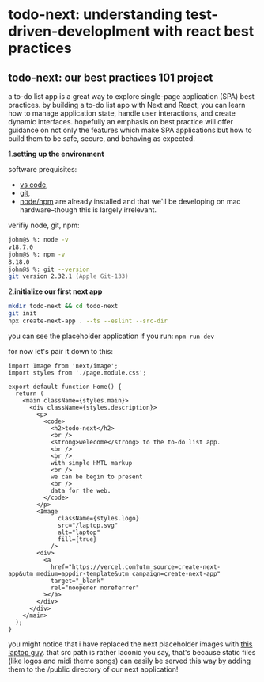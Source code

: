 # todo-next: understanding test-driven-developlment with react best practices

## todo-next: our best practices 101 project

a to-do list app is a great way to explore single-page application (SPA) best practices. by building a to-do list app with Next and React, you can learn how to manage application state, handle user interactions, and create dynamic interfaces. hopefully an emphasis on best practice will offer guidance on not only the features which make SPA applications but how to build them to be safe, secure, and behaving as expected.

1.**setting up the environment**

  software prequisites:
   - [vs code](<[vs](https://code.visualstudio.com)>), 
   - [git](https://git-scm.com), 
   - [node/npm](https://docs.npmjs.com/downloading-and-installing-node-js-and-npm) are already installed and that we'll be developing on mac hardware–though this is largely irrelevant.

verifiy node, git, npm:

```zsh
john@$ %: node -v
v18.7.0
john@$ %: npm -v
8.18.0
john@$ %: git --version
git version 2.32.1 (Apple Git-133)
```

2.**initialize our first next app**

```zsh
mkdir todo-next && cd todo-next
git init
npx create-next-app . --ts --eslint --src-dir
```

you can see the placeholder application if you run: `npm run dev`

for now let's pair it down to this:

```tsx
import Image from 'next/image';
import styles from './page.module.css';

export default function Home() {
  return (
    <main className={styles.main}>
      <div className={styles.description}>
        <p>
          <code>
            <h2>todo-next</h2>
            <br />
            <strong>welecome</strong> to the to-do list app.
            <br />
            <br />
            with simple HMTL markup
            <br />
            we can be begin to present
            <br />
            data for the web.
          </code>
        </p>
        <Image
              className={styles.logo}
              src="/laptop.svg"
              alt="laptop"
              fill={true}
            />
        <div>
          <a
            href="https://vercel.com?utm_source=create-next-app&utm_medium=appdir-template&utm_campaign=create-next-app"
            target="_blank"
            rel="noopener noreferrer"
          ></a>
        </div>
      </div>
    </main>
  );
}
```

you might notice that i have replaced the next placeholder images with [this laptop guy](https://github.com/john-gangi-dialexa/todo-next/blob/master/public/laptop.svg). that src path is rather laconic you say, that's because static files (like logos and midi theme songs) can easily be served this way by adding them to the /public directory of our next application!
